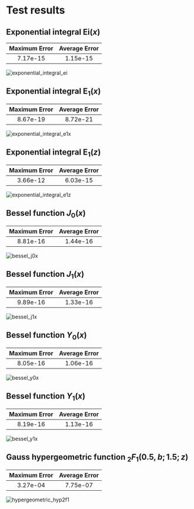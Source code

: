# Test results

## Exponential integral $\mathrm{Ei}(x)$

| Maximum Error | Average Error  |
| :-----------: | :------------: |
|7.17e-15|1.15e-15|

![exponential_integral_ei](https://raw.githubusercontent.com/rodpcastro/colspecf/refs/heads/main/test/test_plots/exponential_integral_ei.svg)

## Exponential integral $\mathrm{E}_1(x)$

| Maximum Error | Average Error  |
| :-----------: | :------------: |
|8.67e-19|8.72e-21|

![exponential_integral_e1x](https://raw.githubusercontent.com/rodpcastro/colspecf/refs/heads/main/test/test_plots/exponential_integral_e1x.svg)

## Exponential integral $\mathrm{E}_1(z)$

| Maximum Error | Average Error  |
| :-----------: | :------------: |
|3.66e-12|6.03e-15|

![exponential_integral_e1z](https://raw.githubusercontent.com/rodpcastro/colspecf/refs/heads/main/test/test_plots/exponential_integral_e1z.svg)

## Bessel function $J_0(x)$

| Maximum Error | Average Error  |
| :-----------: | :------------: |
|8.81e-16|1.44e-16|

![bessel_j0x](https://raw.githubusercontent.com/rodpcastro/colspecf/refs/heads/main/test/test_plots/bessel_j0x.svg)

## Bessel function $J_1(x)$

| Maximum Error | Average Error  |
| :-----------: | :------------: |
|9.89e-16|1.33e-16|

![bessel_j1x](https://raw.githubusercontent.com/rodpcastro/colspecf/refs/heads/main/test/test_plots/bessel_j1x.svg)

## Bessel function $Y_0(x)$

| Maximum Error | Average Error  |
| :-----------: | :------------: |
|8.05e-16|1.06e-16|

![bessel_y0x](https://raw.githubusercontent.com/rodpcastro/colspecf/refs/heads/main/test/test_plots/bessel_y0x.svg)

## Bessel function $Y_1(x)$

| Maximum Error | Average Error  |
| :-----------: | :------------: |
|8.19e-16|1.13e-16|

![bessel_y1x](https://raw.githubusercontent.com/rodpcastro/colspecf/refs/heads/main/test/test_plots/bessel_y1x.svg)

## Gauss hypergeometric function ${}_2F_1(0.5, b; 1.5; z)$

| Maximum Error | Average Error  |
| :-----------: | :------------: |
|3.27e-04|7.75e-07|

![hypergeometric_hyp2f1](https://raw.githubusercontent.com/rodpcastro/colspecf/refs/heads/main/test/test_plots/hypergeometric_hyp2f1.svg)

